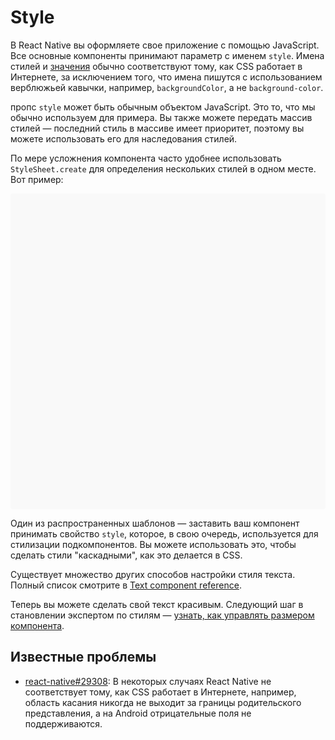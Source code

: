 # Style

В React Native вы оформляете свое приложение с помощью JavaScript. Все основные компоненты принимают параметр с именем `style`. Имена стилей и [значения](colors.md) обычно соответствуют тому, как CSS работает в Интернете, за исключением того, что имена пишутся с использованием верблюжьей кавычки, например, `backgroundColor`, а не `background-color`.

пропс `style` может быть обычным объектом JavaScript. Это то, что мы обычно используем для примера. Вы также можете передать массив стилей — последний стиль в массиве имеет приоритет, поэтому вы можете использовать его для наследования стилей.

По мере усложнения компонента часто удобнее использовать `StyleSheet.create` для определения нескольких стилей в одном месте. Вот пример:

<div data-snack-id="@bndby/style" data-snack-platform="web" data-snack-preview="true" data-snack-theme="light" style="overflow:hidden;background:#F9F9F9;border:1px solid var(--color-border);border-radius:4px;height:505px;width:100%"></div>

Один из распространенных шаблонов — заставить ваш компонент принимать свойство `style`, которое, в свою очередь, используется для стилизации подкомпонентов. Вы можете использовать это, чтобы сделать стили "каскадными", как это делается в CSS.

Существует множество других способов настройки стиля текста. Полный список смотрите в [Text component reference](../components/text.md).

Теперь вы можете сделать свой текст красивым. Следующий шаг в становлении экспертом по стилям — [узнать, как управлять размером компонента](height-and-width.md).

## Известные проблемы

-   [react-native#29308](https://github.com/facebook/react-native/issues/29308#issuecomment-792864162): В некоторых случаях React Native не соответствует тому, как CSS работает в Интернете, например, область касания никогда не выходит за границы родительского представления, а на Android отрицательные поля не поддерживаются.
